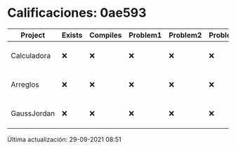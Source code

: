 # Calificaciones: 0ae593
|Project|Exists|Compiles|Problem1|Problem2|Problem3|Extra|CommitHash|CommitDate|CheckDate|Comments|DueDate|Grade|
|-|-|-|-|-|-|-|-|-|-|-|-|-|
|Calculadora|❌|❌|❌|❌|❌|❌|NA|NA|29-09-2021 08:51:14|No se encontró el archivo en PracticasComputacionI/Calculadora/Calculadora.cpp|17-09-2021 21:00:00|5.0|
|Arreglos|❌|❌|❌|❌|❌|❌|NA|NA|29-09-2021 08:51:15|No se encontró el archivo en PracticasComputacionI/Arreglos/Arreglos.cpp|24-09-2021 21:00:00|5.0|
|GaussJordan|❌|❌|❌|❌|❌|❌|NA|NA|29-09-2021 08:51:15|No se encontró el archivo en PracticasComputacionI/GaussJordan/GaussJordan.cpp|01-10-2020 21:00:00|5.0|

Última actualización: 29-09-2021 08:51